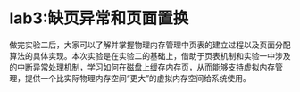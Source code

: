 # lab3:缺页异常和页面置换
做完实验二后，大家可以了解并掌握物理内存管理中页表的建立过程以及页面分配算法的具体实现。本次实验是在实验二的基础上，借助于页表机制和实验一中涉及的中断异常处理机制，学习如何在磁盘上缓存内存页，从而能够支持虚拟内存管理，提供一个比实际物理内存空间“更大”的虚拟内存空间给系统使用。

